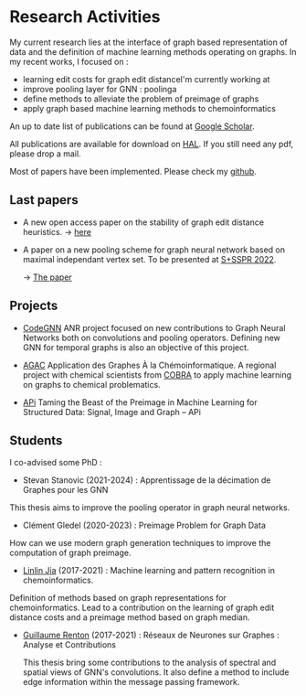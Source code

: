 
# Research Activities

My current research lies at the interface of graph based representation of data and
the definition of machine learning methods operating on graphs. In my recent works, I
focused on :
* learning edit costs for graph edit distanceI'm currently working at 
* improve pooling layer for GNN : poolinga
* define methods to alleviate the problem of preimage of graphs
* apply graph based machine learning methods to chemoinformatics


An up to date list of publications can be found at [Google
Scholar](https://scholar.google.com/citations?user=YqmqE9gAAAAJ&hl=fr).

All publications are available for download on
[HAL](https://cv.archives-ouvertes.fr/benoit-gauzere?langChosen=fr). If you still need any
pdf, please drop a mail.

Most of papers have been implemented. Please check my [github](https://github.com/bgauzere/).

## Last papers
* A new open access paper on the stability of graph edit distance heuristics.
  -> [here](https://www.mdpi.com/2079-9292/11/20/3312)
  
* A paper on a new pooling scheme for graph neural network based on maximal independant
  vertex set. To be presented at [S+SSPR 2022](https://sspr2022.encs.concordia.ca/).
  
  -> [The paper](https://hal.archives-ouvertes.fr/hal-03739114/document)
  
  
## Projects

* [CodeGNN](https://www.normastic.fr/projet-anr-codegnn/) ANR project focused on new
  contributions to Graph Neural Networks both on convolutions and pooling
  operators. Defining new GNN for temporal graphs is also an objective of this project. 

* [AGAC](https://www.normastic.fr/analyse-de-graphes-appliquee-a-la-chemoinformatique/)
Application des Graphes À la Chémoinformatique. A regional project with chemical
scientists from [COBRA](https://www.insa-rouen.fr/recherche/laboratoires/cobra) to apply
machine learning on graphs to chemical problematics.

* [APi](https://anr.fr/Project-ANR-18-CE23-0014)
Taming the Beast of the Preimage in Machine Learning for Structured Data: Signal, Image
and Graph – APi


## Students

I co-advised some PhD : 

 * Stevan Stanovic (2021-2024) : Apprentissage de la décimation de Graphes pour les GNN

This thesis aims to improve the pooling operator in graph neural networks.

 * Clément Gledel (2020-2023) : Preimage Problem for Graph Data
 
 How can we use modern graph generation techniques to improve the computation of graph
 preimage. 

  * [Linlin Jia](https://jajupmochi.github.io/index_en.html) (2017-2021) :  Machine learning and pattern recognition in chemoinformatics.

Definition of methods based on graph representations for chemoinformatics. Lead to a
contribution on the learning of graph edit distance costs and a preimage method based on
graph median.

* [Guillaume Renton](https://scholar.google.fr/citations?user=2Cv9_-UAAAAJ&hl=fr) (2017-2021) : Réseaux de Neurones sur Graphes : Analyse et Contributions
  
  This thesis bring some contributions to the analysis of spectral and spatial views of
  GNN's convolutions. It also define a method to include edge information within the
  message passing framework. 
